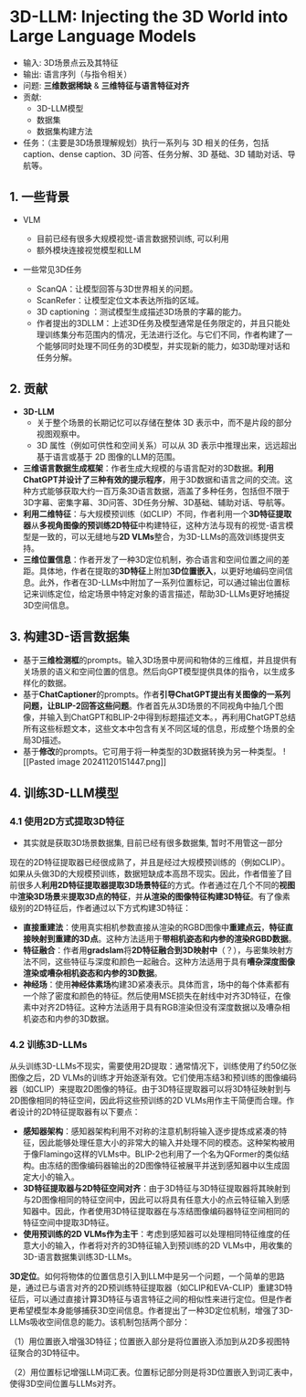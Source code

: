 # 3D-LLM: Injecting the 3D World into Large Language Models

- 输入: 3D场景点云及其特征
- 输出: 语言序列（与指令相关）
- 问题: **三维数据稀缺** & **三维特征与语言特征对齐**
- 贡献: 
	- 3D-LLM模型
	- 数据集
	- 数据集构建方法
- 任务：（主要是3D场景理解规划）执行一系列与 3D 相关的任务，包括caption、dense caption、3D 问答、任务分解、3D 基础、3D 辅助对话、导航等。
## 1. 一些背景

- VLM
	- 目前已经有很多大规模视觉-语言数据预训练, 可以利用
	- 额外模块连接视觉模型和LLM
 
- 一些常见3D任务
	- ScanQA：让模型回答与3D世界相关的问题。
	- ScanRefer：让模型定位文本表达所指的区域。
	- 3D captioning ：测试模型生成描述3D场景的字幕的能力。
	- 作者提出的3DLLM：上述3D任务及模型通常是任务限定的，并且只能处理训练集分布范围内的情况，无法进行泛化。与它们不同，作者构建了一个能够同时处理不同任务的3D模型，并实现新的能力，如3D助理对话和任务分解。

## 2. 贡献

- **3D-LLM**
	- 关于整个场景的长期记忆可以存储在整体 3D 表示中，而不是片段的部分视图观察中。
	- 3D 属性（例如可供性和空间关系）可以从 3D 表示中推理出来，远远超出基于语言或基于 2D 图像的LLM的范围。
- **三维语言数据生成框架**：作者生成大规模的与语言配对的3D数据。**利用ChatGPT并设计了三种有效的提示程序**，用于3D数据和语言之间的交流。这种方式能够获取大约一百万条3D语言数据，涵盖了多种任务，包括但不限于3D字幕、密集字幕、3D问答、3D任务分解、3D基础、辅助对话、导航等。
- **利用二维特征**：与大规模预训练（如CLIP）不同，作者利用一个**3D特征提取器**从**多视角图像的预训练2D特征**中构建特征，这种方法与现有的视觉-语言模型是一致的，可以无缝地与**2D VLMs**整合，为3D-LLMs的高效训练提供支持。
- **三维位置信息**：作者开发了一种3D定位机制，弥合语言和空间位置之间的差距。具体地，作者在提取的**3D特征**上附加**3D位置嵌入**，以更好地编码空间信息。此外，作者在3D-LLMs中附加了一系列位置标记，可以通过输出位置标记来训练定位，给定场景中特定对象的语言描述，帮助3D-LLMs更好地捕捉3D空间信息。

## 3. 构建3D-语言数据集

- 基于**三维检测框**的prompts。输入3D场景中房间和物体的三维框，并且提供有关场景的语义和空间位置的信息。然后向GPT模型提供具体的指令，以生成多样化的数据。
- 基于**ChatCaptioner**的prompts。作者**引导ChatGPT提出有关图像的一系列问题，让BLIP-2回答这些问题**。作者首先从3D场景的不同视角中抽几个图像，并输入到ChatGPT和BLIP-2中得到标题描述文本。，再利用ChatGPT总结所有这些标题文本，这些文本中包含有关不同区域的信息，形成整个场景的全局3D描述。
- 基于**修改**的prompts。它可用于将一种类型的3D数据转换为另一种类型。
![[Pasted image 20241120151447.png]]
## 4. 训练3D-LLM模型

### 4.1 使用2D方式提取3D特征

* 其实就是获取3D场景数据集, 目前已经有很多数据集, 暂时不用管这一部分

现在的2D特征提取器已经很成熟了，并且是经过大规模预训练的（例如CLIP）。如果从头做3D的大规模预训练，数据短缺成本高昂不现实。因此，作者借鉴了目前很多人**利用2D特征提取器提取3D场景特征**的方式。作者通过在几个不同的**视图**中**渲染3D场景**来**提取3D点的特征**，并**从渲染的图像特征构建3D特征**。有了像素级别的2D特征后，作者通过以下方式构建3D特征：

- **直接重建法**：使用真实相机参数直接从渲染的RGBD图像中**重建点云**，**特征直接映射到重建的3D点**。这种方法适用于**带相机姿态和内参的渲染RGBD数据**。
- **特征融合**：作者用**gradslam**将**2D特征融合到3D映射中**（？），与密集映射方法不同，这些特征与深度和颜色一起融合。这种方法适用于具有**嘈杂深度图像渲染或嘈杂相机姿态和内参的3D数据**。
- **神经场**：使用**神经体素场**构建3D紧凑表示。具体而言，场中的每个体素都有一个除了密度和颜色的特征。然后使用MSE损失在射线中对齐3D特征，在像素中对齐2D特征。这种方法适用于具有RGB渲染但没有深度数据以及嘈杂相机姿态和内参的3D数据。

### 4.2 训练3D-LLMs

从头训练3D-LLMs不现实，需要使用2D提取：通常情况下，训练使用了约50亿张图像之后，2D VLMs的训练才开始逐渐有效。它们使用冻结3和预训练的图像编码器（如CLIP）来提取2D图像的特征。由于3D特征提取器可以将3D特征映射到与2D图像相同的特征空间，因此将这些预训练的2D VLMs用作主干简便而合理。作者设计的2D特征提取器有以下要点：

- **感知器架构**：感知器架构利用不对称的注意机制将输入逐步提炼成紧凑的特征，因此能够处理任意大小的非常大的输入并处理不同的模态。这种架构被用于像Flamingo这样的VLMs中。BLIP-2也利用了一个名为QFormer的类似结构。由冻结的图像编码器输出的2D图像特征被展平并送到感知器中以生成固定大小的输入。
- **3D特征提取器与2D特征空间对齐**：由于3D特征与3D特征提取器将其映射到与2D图像相同的特征空间中，因此可以将具有任意大小的点云特征输入到感知器中。因此，作者使用3D特征提取器在与冻结图像编码器特征空间相同的特征空间中提取3D特征。
- **使用预训练的2D VLMs作为主干**：考虑到感知器可以处理相同特征维度的任意大小的输入，作者将对齐的3D特征输入到预训练的2D VLMs中，用收集的3D-语言数据集训练3D-LLMs。

**3D定位**。如何将物体的位置信息引入到LLM中是另一个问题，一个简单的思路是，通过已与语言对齐的2D预训练特征提取器（如CLIP和EVA-CLIP）重建3D特征后，可以通过直接计算3D特征与语言特征之间的相似性来进行定位。但是作者更希望模型本身能够捕获3D空间信息。作者提出了一种3D定位机制，增强了3D-LLMs吸收空间信息的能力。该机制包括两个部分：

（1）用位置嵌入增强3D特征；位置嵌入部分是将位置嵌入添加到从2D多视图特征聚合的3D特征中。

（2）用位置标记增强LLM词汇表。位置标记部分则是将3D位置嵌入到词汇表中，使得3D空间位置与LLMs对齐。







